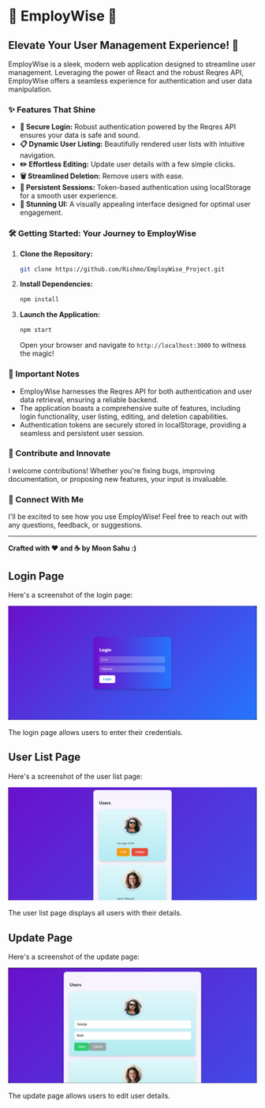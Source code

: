 # 🌟 EmployWise 💼

## Elevate Your User Management Experience! 🚀

EmployWise is a sleek, modern web application designed to streamline user management. Leveraging the power of React and the robust Reqres API, EmployWise offers a seamless experience for authentication and user data manipulation.

### ✨ Features That Shine

-   **🔐 Secure Login:** Robust authentication powered by the Reqres API ensures your data is safe and sound.
-   **📋 Dynamic User Listing:** Beautifully rendered user lists with intuitive navigation.
-   **✏️ Effortless Editing:** Update user details with a few simple clicks.
-   **🗑️ Streamlined Deletion:** Remove users with ease.
-   **💾 Persistent Sessions:** Token-based authentication using localStorage for a smooth user experience.
-   **🎨 Stunning UI:** A visually appealing interface designed for optimal user engagement.

### 🛠️ Getting Started: Your Journey to EmployWise

1.  **Clone the Repository:**

    ```bash
    git clone https://github.com/Rishmo/EmployWise_Project.git
    ```

2.  **Install Dependencies:**

    ```bash
    npm install
    ```

3.  **Launch the Application:**

    ```bash
    npm start
    ```

    Open your browser and navigate to `http://localhost:3000` to witness the magic!

### 📝 Important Notes

-   EmployWise harnesses the Reqres API for both authentication and user data retrieval, ensuring a reliable backend.
-   The application boasts a comprehensive suite of features, including login functionality, user listing, editing, and deletion capabilities.
-   Authentication tokens are securely stored in localStorage, providing a seamless and persistent user session.

### 🚀 Contribute and Innovate

I welcome contributions! Whether you're fixing bugs, improving documentation, or proposing new features, your input is invaluable.

### 🤝 Connect With Me

I'll be excited to see how you use EmployWise! Feel free to reach out with any questions, feedback, or suggestions.

---

**Crafted with ❤️ and ☕ by Moon Sahu :)**

## Login Page

Here's a screenshot of the login page:

![Login Page Screenshot](Screenshots/Login.png)

The login page allows users to enter their credentials.

## User List Page

Here's a screenshot of the user list page:

![User List Page Screenshot](Screenshots/User_List.png)

The user list page displays all users with their details.

## Update Page

Here's a screenshot of the update page:

![Update Page Screenshot](Screenshots/User_Update.png)

The update page allows users to edit user details.
